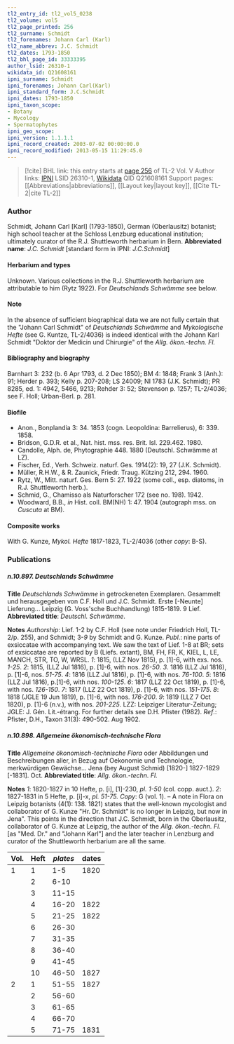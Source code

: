 ```yaml
---
tl2_entry_id: tl2_vol5_0238
tl2_volume: vol5
tl2_page_printed: 256
tl2_surname: Schmidt
tl2_forenames: Johann Carl (Karl)
tl2_name_abbrev: J.C. Schmidt
tl2_dates: 1793-1850
tl2_bhl_page_id: 33333395
author_lsid: 26310-1
wikidata_id: Q21608161
ipni_surname: Schmidt
ipni_forenames: Johann Carl(Karl)
ipni_standard_form: J.C.Schmidt
ipni_dates: 1793-1850
ipni_taxon_scope: 
- Botany
- Mycology
- Spermatophytes
ipni_geo_scope: 
ipni_version: 1.1.1.1
ipni_record_created: 2003-07-02 00:00:00.0
ipni_record_modified: 2013-05-15 11:29:45.0
---
```


> [!cite] BHL link: this entry starts at [page 256](https://www.biodiversitylibrary.org/page/33333395) of TL-2 Vol. V
> Author links: [IPNI](https://www.ipni.org/a/26310-1) LSID 26310-1, [Wikidata](https://www.wikidata.org/wiki/Q21608161) QID Q21608161
> Support pages: [[Abbreviations|abbreviations]], [[Layout key|layout key]], [[Cite TL-2|cite TL-2]]

### Author

Schmidt, Johann Carl \[Karl\] (1793-1850), German (Oberlausitz) botanist; high school teacher at the Schloss Lenzburg educational institution; ultimately curator of the R.J. Shuttleworth herbarium in Bern. 
**Abbreviated name**: *J.C. Schmidt* \[standard form in IPNI: *J.C.Schmidt*\]

#### Herbarium and types

Unknown. Various collections in the R.J. Shuttleworth herbarium are attributable to him (Rytz 1922). For *Deutschlands Schwämme* see below.

#### Note

In the absence of sufficient biographical data we are not fully certain that the "Johann Carl Schmidt" of *Deutschlands Schwämme* and *Mykologische Hefte* (see G. Kuntze, TL-2/4036) is indeed identical with the Johann Karl Schmidt "Doktor der Medicin und Chirurgie" of the *Allg. ökon.*-*techn. Fl.*

#### Bibliography and biography

Barnhart 3: 232 (b. 6 Apr 1793, d. 2 Dec 1850); BM 4: 1848; Frank 3 (Anh.): 91; Herder p. 393; Kelly p. 207-208; LS 24009; NI 1783 (J.K. Schmidt); PR 8285, ed. 1: 4942, 5466, 9213; Rehder 3: 52; Stevenson p. 1257; TL-2/4036; see F. Holl; Urban-Berl. p. 281.

#### Biofile

- Anon., Bonplandia 3: 34. 1853 (cogn. Leopoldina: Barrelierus), 6: 339. 1858.
- Bridson, G.D.R. et al., Nat. hist. mss. res. Brit. Isl. 229.462. 1980.
- Candolle, Alph. de, Phytographie 448. 1880 (Deutschl. Schwämme at LZ).
- Fischer, Ed., Verh. Schweiz. naturf. Ges. 1914(2): 19, 27 (J.K. Schmidt).
- Müller, R.H.W., & R. Zaunick, Friedr. Traug. Kützing 212, 294. 1960.
- Rytz, W., Mitt. naturf. Ges. Bern 5: 27. 1922 (some coll., esp. diatoms, in R.J. Shuttleworth herb.).
- Schmid, G., Chamisso als Naturforscher 172 (see no. 198). 1942.
- Woodward, B.B., *in* Hist. coll. BM(NH) 1: 47. 1904 (autograph mss. on *Cuscuta* at BM).

#### Composite works

With G. Kunze, *Mykol. Hefte* 1817-1823, TL-2/4036 (other *copy*: B-S).

### Publications

##### n.10.897. Deutschlands Schwämme

**Title**
*Deutschlands Schwämme* in getrockeneten Exemplaren. Gesammelt und herausgegeben von C.F. Holl und J.C. Schmidt. Erste \[-Neunte\] Lieferung... Leipzig (G. Voss'sche Buchhandlung) 1815-1819. 9 Lief.
**Abbreviated title**: *Deutschl. Schwämme*.

**Notes**
*Authorship*: Lief. 1-2 by C.F. Holl (see note under Friedrich Holl, TL-2/p. 255), and Schmidt; 3-*9* by Schmidt and G. Kunze.
*Publ*.: nine parts of exsiccatae with accompanying text. We saw the text of Lief. 1-8 at BR; sets of exsiccatae are reported by B (Liefs. extant), BM, FH, FR, K, KIEL, L, LE, MANCH, STR, TO, W, WRSL.
*1*: 1815, (LLZ Nov 1815), p. \[1\]-6, with exs. nos. *1-25*.
*2*: 1815, (LLZ Jul 1816), p. \[1\]-6, with nos. *26-50*.
*3*. 1816 (LLZ Jul 1816), p. \[1\]-6, nos. *51-75*.
*4*: 1816 (LLZ Jul 1816), p. \[1\]-6, with nos. *76-100*.
*5*: 1816 (LLZ Jul 1816), p.\[1\]-6, with nos. *100-125*.
*6*: 1817 (LLZ 22 Oct 1819), p. \[1\]-6, with nos. *126-150*.
*7*: 1817 (LLZ 22 Oct 1819), p. \[1\]-6, with nos. *151-175*.
*8*: 1818 (JGLE 19 Jun 1819), p. \[1\]-6, with nos. *176-200*.
*9*: 1819 (LLZ 7 Oct 1820), p. \[1\]-6 (n.v.), with nos. *201-225*. LZZ: Leipziger Literatur-Zeitung; JGLE: J. Gén. Lit.-étrang. For further details see D.H. Pfister (1982).
*Ref*.: Pfister, D.H., Taxon 31(3): 490-502. Aug 1902.

##### n.10.898. Allgemeine ökonomisch-technische Flora

**Title**
*Allgemeine ökonomisch-technische Flora* oder Abbildungen und Beschreibungen aller, in Bezug auf Oekonomie und Technologie, merkwürdigen Gewächse... Jena (bey August Schmid) \[1820-\] 1827-1829 \[-1831\]. Oct.
**Abbreviated title**: *Allg. ökon.*-*techn. Fl.*

**Notes**
*1*: 1820-1827 in 10 Hefte, p. \[i\], \[1\]-230, *pl. 1-50* (col. copp. auct.).
*2*: 1827-1831 in 5 Hefte, p. \[i\]-x, *pl. 51-75.*
*Copy*: G (vol. 1). – A note in Flora on Leipzig botanists (4(1): 138. 1821) states that the well-known mycologist and collaborator of G. Kunze "Hr. Dr. Schmidt" is no longer in Leipzig, but now in Jena". This points in the direction that J.C. Schmidt, born in the Oberlausitz, collaborator of G. Kunze at Leipzig, the author of the *Allg. ökon.-techn. Fl.* \[as "Med. Dr." and "Johann Karl"\] and the later teacher in Lenzburg and curator of the Shuttleworth herbarium are all the same.

|Vol.	|Heft	|*plates*	|dates	|
|---	|---	|---	|---	|
|1	|1	|1-5	|1820	|
|	|2	|6-10	|	|
|	|3	|11-15	|	|
|	|4	|16-20	|1822	|
|	|5	|21-25	|1822	|
|	|6	|26-30	|	|
|	|7	|31-35	|	|
|	|8	|36-40|
|	|9	|41-45|
|	|10	|46-50	|1827|
|2	|1	|51-55	|1827|
|	|2	|56-60|
|	|3	|61-65|
|	|4	|66-70|
|	|5	|71-75	|1831|

